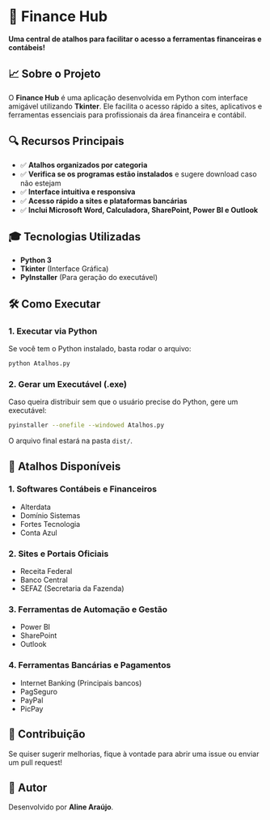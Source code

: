 # 🌟 Finance Hub

**Uma central de atalhos para facilitar o acesso a ferramentas financeiras e contábeis!**

## 📈 Sobre o Projeto
O **Finance Hub** é uma aplicação desenvolvida em Python com interface amigável utilizando **Tkinter**. Ele facilita o acesso rápido a sites, aplicativos e ferramentas essenciais para profissionais da área financeira e contábil.

## 🔍 Recursos Principais
- ✅ **Atalhos organizados por categoria**
- ✅ **Verifica se os programas estão instalados** e sugere download caso não estejam
- ✅ **Interface intuitiva e responsiva**
- ✅ **Acesso rápido a sites e plataformas bancárias**
- ✅ **Inclui Microsoft Word, Calculadora, SharePoint, Power BI e Outlook**

## 🎓 Tecnologias Utilizadas
- **Python 3**
- **Tkinter** (Interface Gráfica)
- **PyInstaller** (Para geração do executável)

## 🛠️ Como Executar
### **1. Executar via Python**
Se você tem o Python instalado, basta rodar o arquivo:
```sh
python Atalhos.py
```

### **2. Gerar um Executável (.exe)**
Caso queira distribuir sem que o usuário precise do Python, gere um executável:
```sh
pyinstaller --onefile --windowed Atalhos.py
```
O arquivo final estará na pasta `dist/`.

## 📅 Atalhos Disponíveis
### **1. Softwares Contábeis e Financeiros**
- Alterdata
- Domínio Sistemas
- Fortes Tecnologia
- Conta Azul

### **2. Sites e Portais Oficiais**
- Receita Federal
- Banco Central
- SEFAZ (Secretaria da Fazenda)

### **3. Ferramentas de Automação e Gestão**
- Power BI
- SharePoint
- Outlook

### **4. Ferramentas Bancárias e Pagamentos**
- Internet Banking (Principais bancos)
- PagSeguro
- PayPal
- PicPay

## 📢 Contribuição
Se quiser sugerir melhorias, fique à vontade para abrir uma issue ou enviar um pull request!

## 🌟 Autor
Desenvolvido por **Aline Araújo**.

